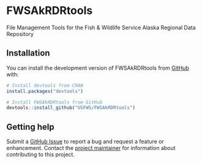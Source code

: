 
<!-- README.md is generated from README.Rmd. Please edit that file -->

# FWSAkRDRtools

<!-- badges: start -->
<!-- badges: end -->

File Management Tools for the Fish & Wildlife Service Alaska Regional
Data Repository

## Installation

You can install the development version of FWSAkRDRtools from
[GitHub](https://github.com/) with:

``` r
# Install devtools from CRAN
install.packages("devtools")

# Install FWSAkRDRtools from GitHub
devtools::install_github("USFWS/FWSAkRDRtools")
```

## Getting help

Submit a [GitHub
Issue](https://github.com/USFWS/FWSAkRDRtools/issues) to report a
bug and request a feature or enhancement. Contact the [project
maintainer](https://github.com/vincelette-usfws) for information about
contributing to this project.
